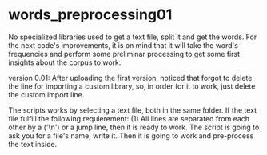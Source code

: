 # words_preprocessing01
No specialized libraries used to get a text file, split it and get the words. For the next code's improvements, it is on mind that it will take the word's frequencies and perform some preliminar processing to get some first insights about the corpus to work.

version 0.01: After uploading the first version, noticed that forgot to delete the line for importing a custom library, so, in order for it to work,
just delete the custom import line.


The scripts works by selecting a text file, both in the same folder. If the text file fulfill the following requierement: (1) All lines are
separated from each other by a ('\n') or a jump line, then it is ready to work.
The script is going to ask you for a file's name, write it. Then it is going to work and pre-process the text inside.


